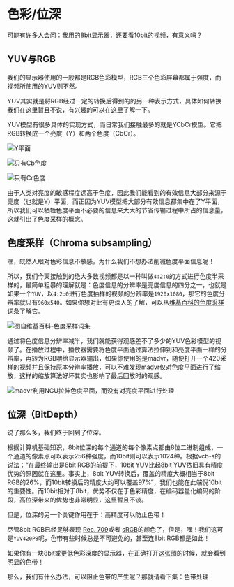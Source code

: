 # 色彩/位深

可能有许多人会问：我用的8bit显示器，还要看10bit的视频，有意义吗？

## YUV与RGB

我们的显示器使用的一般都是RGB色彩模型，RGB三个色彩屏幕都属于强度，而视频所使用的YUV则不然。

YUV其实就是将RGB经过一定的转换后得到的的另一种表示方式，具体如何转换我们在这里暂且不说，有兴趣的可以在[这里](https://en.wikipedia.org/wiki/YUV)了解一下。

YUV模型有很多具体的实现方式，而日常我们接触最多的就是YCbCr模型。它把RGB转换成一个亮度（Y）和两个色度（CbCr）。

![Y&#x5E73;&#x9762;](https://i.v2ex.co/Pp8ZCS0r.png)

![&#x53EA;&#x6709;Cb&#x8272;&#x5EA6;](https://i.v2ex.co/wXyXf104.png)

![&#x53EA;&#x6709;Cr&#x8272;&#x5EA6;](https://i.v2ex.co/5x23TI82.png)

由于人类对亮度的敏感程度远高于色度，因此我们能看到的有效信息大部分来源于亮度（也就是Y）平面，而正因为YUV模型把大部分有效信息都集中在了Y平面，所以我们可以牺牲色度平面不必要的信息来大大的节省传输过程中所占的信息量，这就引出了色度采样的概念。

## 色度采样（Chroma subsampling）

嘿，既然人眼对色彩信息不敏感，为什么我们不想办法削减色度平面信息呢！

所以，我们今天接触到的绝大多数视频都是以一种叫做`4:2:0`的方式进行色度半采样的，最简单粗暴的理解就是：色度信息的分辨率是亮度信息的四分之一，也就是如果一个`YUV`，以`4:2:0`进行色度抽样的视频的分辨率是`1920x1080`，那它的色度分辨率就只有`960x540`。如果你想对此有更深入的了解，可以从[维基百科的色度采样词条](https://zh.wikipedia.org/wiki/%E8%89%B2%E5%BA%A6%E6%8A%BD%E6%A0%B7)了解它。

![&#x56FE;&#x81EA;&#x7EF4;&#x57FA;&#x767E;&#x79D1;-&#x8272;&#x5EA6;&#x91C7;&#x6837;&#x8BCD;&#x6761;](https://i.v2ex.co/xJ7C55a0.png)

通过将色度信息分辨率减半，我们就能获得观感差不了多少的YUV色彩模型的视频了。在播放过程中，播放器需要将色度平面通过算法拉伸到和亮度平面一样的分辨率，再转为RGB喂给显示器输出，如果你使用的是madvr，随便打开一个420采样的视频并且保持原本分辨率播放，可以不难发现madvr仅对色度平面进行了缩放，这样的缩放算法好坏其实也影响了最后回放时的观感。

![madvr&#x5229;&#x7528;NGU&#x62C9;&#x4F38;&#x8272;&#x5EA6;&#x5E73;&#x9762;&#xFF0C;&#x800C;&#x6CA1;&#x6709;&#x5BF9;&#x4EAE;&#x5EA6;&#x5E73;&#x9762;&#x8FDB;&#x884C;&#x5904;&#x7406;](https://i.v2ex.co/ugiGK0BN.png)

## 位深（BitDepth）

说了那么多，我们终于回到了位深。

根据计算机基础知识，8bit位深的每个通道的每个像素点都由8位二进制组成，一个通道的像素点可以表示256种强度，而10bit则可以表示1024种。根据vcb-s的说法：“在最终输出是8bit RGB的前提下，10bit YUV比起8bit YUV依旧具有精度优势的原因就在这里。事实上，8bit YUV转换后，覆盖的精度大概相当于8bit RGB的26%，而10bit转换后的精度大约可以覆盖97%”，我们也能在此端倪10bit的重要性。而10bit相对于8bit，优势不仅在于色彩精度，在编码器量化编码的阶段，高位深带来的优势也非常明显，这里暂且不谈。

但是，位深的另一个关键作用在于：高精度可以防止色带！

尽管8bit RGB已经足够表现 [Rec. 709](https://en.wikipedia.org/wiki/Rec._709)或者 [sRGB](https://en.wikipedia.org/wiki/SRGB)的颜色了，但是，嘿！我们这可是`YUV420P8`呢，色带有些时候总是不可避免的，甚至连8bit RGB都是如此！

如果你有一块8bit或更低色彩深度的显示器，在正确打开[这张图](https://drive.google.com/open?id=1JoLezJJGeY8jAn0PXiAs-RCdaP9TLUUL)的时候，就会看到明显的色带！

那么，我们有什么办法，可以阻止色带的产生呢？那就请看下集：色带处理

